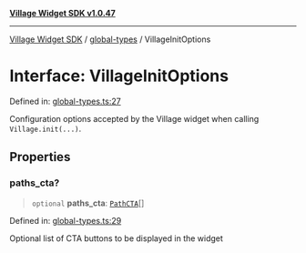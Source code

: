 [**Village Widget SDK v1.0.47**](../../README.md)

***

[Village Widget SDK](../../modules.md) / [global-types](../README.md) / VillageInitOptions

# Interface: VillageInitOptions

Defined in: [global-types.ts:27](https://github.com/VillageHQ/village-widget-sdk/blob/82bba2870810a013cfbc732565daf6ef26befe91/src/config/global-types.ts#L27)

Configuration options accepted by the Village widget when calling `Village.init(...)`.

## Properties

### paths\_cta?

> `optional` **paths\_cta**: [`PathCTA`](PathCTA.md)[]

Defined in: [global-types.ts:29](https://github.com/VillageHQ/village-widget-sdk/blob/82bba2870810a013cfbc732565daf6ef26befe91/src/config/global-types.ts#L29)

Optional list of CTA buttons to be displayed in the widget
